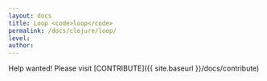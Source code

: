 ```yaml
---
layout: docs
title: Loop <code>loop</code>
permalink: /docs/clojure/loop/
level: 
author: 
---
```


Help wanted! Please visit  [CONTRIBUTE]({{ site.baseurl }}/docs/contribute)